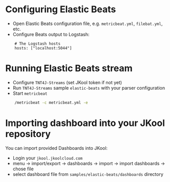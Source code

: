 # Configuring Elastic Beats

* Open Elastic Beats configuration file, e.g. `metricbeat.yml`, `filebat.yml`, etc.
* Configure Beats output to Logstash:
```properties     
    # The Logstash hosts
    hosts: ["localhost:5044"]
```
 
# Running Elastic Beats stream 
 
* Configure `TNT4J-Streams` (set JKool token if not yet)
* Run `TNT4J-Streams` sample `elastic-beats` with your parser configuration
* Start `metricbeat`  
```cmd
    /metricbeat -c metricbeat.yml -e
```
 
# Importing dashboard into your JKool repository

You can import provided Dashboards into JKool:
* Login your `jkool.jkoolcloud.com`
* menu -> import/export -> dashboards -> import -> import dashboards -> chose file
* select dashboard file from `samples/elastic-beats/dashboards` directory